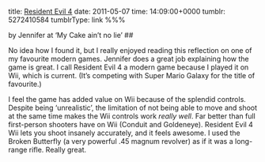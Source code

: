 title: [Resident Evil 4](http://honestcake.wordpress.com/2010/03/06/205/)
date: 2011-05-07
time: 14:09:00+0000
tumblr: 5272410584
tumblrType: link
%%%

by Jennifer at ‘My Cake ain’t no lie’ ##

No idea how I found it, but I really enjoyed reading this reflection on one of my favourite modern games. Jennifer does a great job explaining how the game is great. I call Resident Evil 4 a modern game because I played it on Wii, which is current. (It’s competing with Super Mario Galaxy for the title of favourite.)

I feel the game has added value on Wii because of the splendid controls. Despite being ‘unrealistic’, the limitation of not being able to move and shoot at the same time makes the Wii controls work *really well*. Far better than full first-person shooters have on Wii (Conduit and Goldeneye). Resident Evil 4 Wii lets you shoot insanely accurately, and it feels awesome. I used the Broken Butterfly (a very powerful .45 magnum revolver) as if it was a long-range rifle. Really great.

